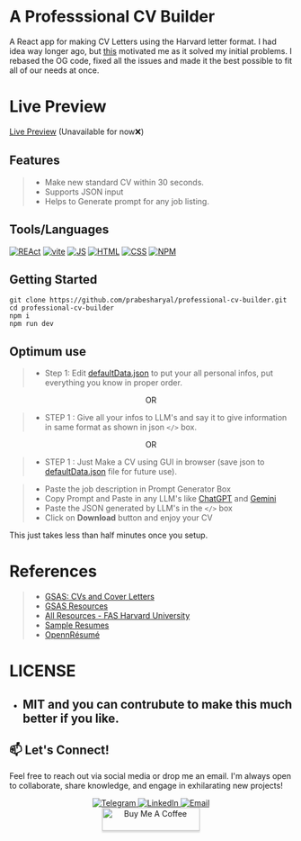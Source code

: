 # A Professsional CV Builder

A React app for making CV Letters using the Harvard letter format. I had idea way longer ago, but [this](https://github.com/mathdebate09/openn-resume) motivated me as it solved my initial problems. I rebased the OG code, fixed all the issues and made it the best possible to fit all of our needs at once. 

# Live Preview
[Live Preview](https://prabe.sh/) (Unavailable for now❌)

## Features 
>- Make new standard CV within 30 seconds.
>- Supports JSON input
>- Helps to Generate prompt for any job listing.


## Tools/Languages
[![REAct](https://img.shields.io/badge/-REAct-000?style=for-the-badge&logo=REAct)](#) [![vite](https://img.shields.io/badge/-vite-000?style=for-the-badge&logo=vite)](#)  [![JS](https://img.shields.io/badge/-JAVASCRIPT-000?style=for-the-badge&logo=javascript&logoColor=F0DB4F)](#) [![HTML](https://img.shields.io/badge/-HTML-000?style=for-the-badge&logo=html5)](#) [![CSS](https://img.shields.io/badge/-CSS-000?style=for-the-badge&logo=css3&logoColor=1572B6)](#) [![NPM](https://img.shields.io/badge/-npm-000?style=for-the-badge&logo=npm)](#)

## Getting Started

```
git clone https://github.com/prabesharyal/professional-cv-builder.git
cd professional-cv-builder
npm i
npm run dev
```

## Optimum use
>- Step 1: Edit [defaultData.json](src/defaultData.json) to put your all personal infos, put everything you know in proper order.
<center>OR</center>

>- STEP 1 : Give all your infos to LLM's and say it to give information in same format as shown in json `</>` box. 
<center>OR</center>

>- STEP 1 : Just Make a CV using GUI in browser (save json to [defaultData.json](src/defaultData.json) file for future use).

>- Paste the job description in Prompt Generator Box
>- Copy Prompt and Paste in any LLM's like [ChatGPT](https://chatgpt.com) and [Gemini](https://gemini.google.com)
>- Paste the JSON generated by LLM's in the `</>` box
>- Click on **Download** button and enjoy your CV

This just takes less than half minutes once you setup.

# References
>- [GSAS: CVs and Cover Letters](https://hwpi.harvard.edu/files/ocs/files/gsas-cvs-and-cover-letters.pdf)
>- [GSAS Resources](https://careerservices.fas.harvard.edu/resources/?shared_category=student&ctag[]=resume-cv-cover-letter-templates)
> - [All Resources - FAS Harvard University](https://careerservices.fas.harvard.edu/channels/create-a-resume-cv-or-cover-letter/)
>- [Sample Resumes](https://cdn.uconnectlabs.com/wp-content/uploads/sites/123/2021/08/sampe-resumes-capd.pdf)
>- [OpennRésumé](https://github.com/mathdebate09/openn-resume) 

# LICENSE
- ## MIT and you can contrubute to make this much better if you like.

## 📫 Let's Connect!

Feel free to reach out via social media or drop me an email. I'm always open to collaborate, share knowledge, and engage in exhilarating new projects!

<div align="center">
    <a href="https://t.me/PrabeshAryal">
        <img src="https://img.shields.io/badge/-Telegram-2CA5E0?style=for-the-badge&logo=telegram&logoColor=white" alt="Telegram">
    </a>
    <a href="https://www.linkedin.com/in/prabesharyalnp">
        <img src="https://img.shields.io/badge/-LinkedIn-0077B5?style=for-the-badge&logo=linkedin&logoColor=white" alt="LinkedIn">
    </a>
    <a href="mailto:hello@prabe.sh">
        <img src="https://img.shields.io/badge/-Email-D14836?style=for-the-badge&logo=email&logoColor=white" alt="Email">
    </a>
</div>

<div align="center"><a href="https://www.buymeacoffee.com/prabesharyal" target="_blank"><img src="https://www.buymeacoffee.com/assets/img/custom_images/orange_img.png" alt="Buy Me A Coffee" style="height: 41px !important;width: 174px !important;box-shadow: 0px 3px 2px 0px rgba(195, 190, 190, 0.5) !important;-webkit-box-shadow: 0px 3px 2px 0px rgba(190, 190, 190, 0.5) !important;" ></a>
</div>
